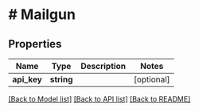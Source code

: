 # # Mailgun

## Properties

Name | Type | Description | Notes
------------ | ------------- | ------------- | -------------
**api_key** | **string** |  | [optional]

[[Back to Model list]](../../README.md#models) [[Back to API list]](../../README.md#endpoints) [[Back to README]](../../README.md)
